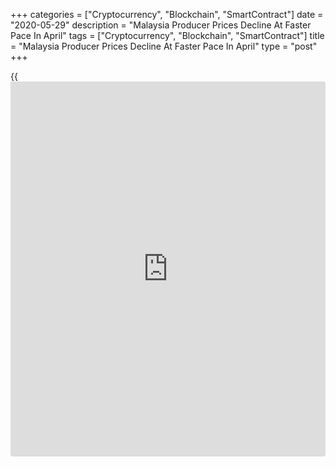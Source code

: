 +++
categories = ["Cryptocurrency", "Blockchain", "SmartContract"]
date = "2020-05-29"
description = "Malaysia Producer Prices Decline At Faster Pace In April"
tags = ["Cryptocurrency", "Blockchain", "SmartContract"]
title = "Malaysia Producer Prices Decline At Faster Pace In April"
type = "post"
+++

{{<iframe id="large-banner" src="https://www.bounty.group/#slide=24.0" width="100%" height="600" scrolling="no" style="border: 0px solid rgb(216, 221, 230); border-radius: 3px;">}}

Malaysia's producer prices declined at a faster rate in April, figures
from the Department of Statistics showed on Friday.

The producer price index fell 5.1 percent year-on-year in April,
following a 1.9 percent decrease in March. Prices fell for the second
straight month.

The statistical office said this was the lowest rate of change recorded
since November 2015.

Among sectors, prices of mining declined 58.3 percent annually in April
and water supply decreased 1.0 percent.

Meanwhile, prices for agriculture, forestry and fishing grew 8.7
percent. Prices for electricity and gas supply, and manufacturing
increased 0.2 percent and 0.1 percent, respectively.

On a month-on-month basis, producer prices declined 2.7 percent in
April, following a 3.0 percent fall in the preceding month.

For comments and feedback [contact](https://www.playgroundfx.com/contact/): editorial@rtt[news](https://www.letsplayfx.com/blog/forex-news-website/).com

[Economic News][1]

 **What parts of the world are seeing the best (and worst) economic
performances lately? Click[here][2] to check out our [Econ Scorecard][2]
and find out! See up-to-the-moment [ranking](https://www.playgroundfx.com/blog/crypto-exchange-ranking/)s for the best and worst
performers in [GDP][3], [unemployment rate][4], [inflation][5] and much
more.**

   1. www.rtt[news](https://www.letsplayfx.com/blog/forex-news-website/).com/Content/EconomicNews.aspx
   2. www.rtt[news](https://www.letsplayfx.com/blog/forex-news-website/).com/economic-scorecard/world-rank/PPI/highest-performance.aspx
   3. www.rtt[news](https://www.letsplayfx.com/blog/forex-news-website/).com/economic-scorecard/world-rank/GDP/highest-performance.aspx
   4. www.rtt[news](https://www.letsplayfx.com/blog/forex-news-website/).com/economic-scorecard/world-rank/unemployment-rate/lowest-performance.aspx
   5. www.rtt[news](https://www.letsplayfx.com/blog/forex-news-website/).com/economic-scorecard/world-rank/CPI/highest-performance.aspx